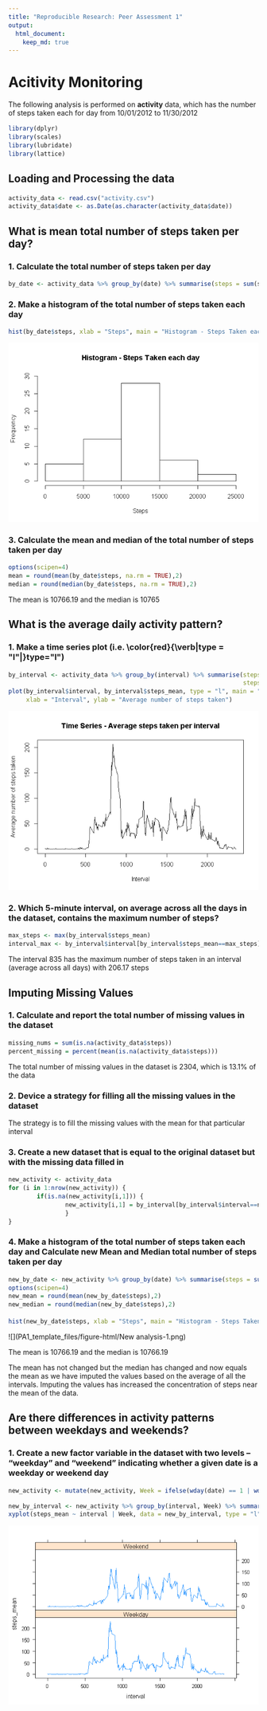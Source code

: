 ```yaml
---
title: "Reproducible Research: Peer Assessment 1"
output: 
  html_document:
    keep_md: true
---
```


# **Acitivity Monitoring**
The following analysis is performed on **activity** data, which has the number of steps taken each for day from 10/01/2012 to 11/30/2012


```r
library(dplyr)
library(scales)
library(lubridate)
library(lattice)
```

## Loading and Processing the data

```r
activity_data <- read.csv("activity.csv")
activity_data$date <- as.Date(as.character(activity_data$date))
```

## What is mean total number of steps taken per day?
### 1. Calculate the total number of steps taken per day

```r
by_date <- activity_data %>% group_by(date) %>% summarise(steps = sum(steps))
```

### 2. Make a histogram of the total number of steps taken each day

```r
hist(by_date$steps, xlab = "Steps", main = "Histogram - Steps Taken each day", ylim = c(0, 30))
```

![](PA1_template_files/figure-html/Histogram-1.png)<!-- -->

### 3. Calculate the mean and median of the total number of steps taken per day

```r
options(scipen=4)
mean = round(mean(by_date$steps, na.rm = TRUE),2)
median = round(median(by_date$steps, na.rm = TRUE),2)
```
The mean is 10766.19 and the median is 10765

## What is the average daily activity pattern?
### 1. Make a time series plot (i.e. \color{red}{\verb|type = "l"|}type="l") 

```r
by_interval <- activity_data %>% group_by(interval) %>% summarise(steps_sum = sum(steps, na.rm = TRUE), 
                                                                  steps_mean = mean(steps, na.rm = TRUE))
plot(by_interval$interval, by_interval$steps_mean, type = "l", main = "Time Series - Average steps taken per interval", 
     xlab = "Interval", ylab = "Average number of steps taken")
```

![](PA1_template_files/figure-html/timeseries-1.png)<!-- -->

### 2. Which 5-minute interval, on average across all the days in the dataset, contains the maximum number of steps?

```r
max_steps <- max(by_interval$steps_mean)
interval_max <- by_interval$interval[by_interval$steps_mean==max_steps]
```
The interval 835 has the maximum number of steps taken in an interval (average across all days) with 206.17 steps

## Imputing Missing Values
### 1. Calculate and report the total number of missing values in the dataset

```r
missing_nums = sum(is.na(activity_data$steps))
percent_missing = percent(mean(is.na(activity_data$steps)))
```
The total number of missing values in the dataset is 2304, which is 13.1% of the data

### 2. Device a strategy for filling all the missing values in the dataset
The strategy is to fill the missing values with the mean for that particular interval

### 3. Create a new dataset that is equal to the original dataset but with the missing data filled in

```r
new_activity <- activity_data
for (i in 1:nrow(new_activity)) {
        if(is.na(new_activity[i,1])) {
                new_activity[i,1] = by_interval[by_interval$interval==new_activity[i,3],3]
                }
}
```


### 4. Make a histogram of the total number of steps taken each day and Calculate new Mean and Median total number of steps taken per day

```r
new_by_date <- new_activity %>% group_by(date) %>% summarise(steps = sum(steps))
options(scipen=4)
new_mean = round(mean(new_by_date$steps),2)
new_median = round(median(new_by_date$steps),2)

hist(new_by_date$steps, xlab = "Steps", main = "Histogram - Steps Taken each day")
```

![](PA1_template_files/figure-html/New analysis-1.png)<!-- -->

The mean is 10766.19 and the median is 10766.19

The mean has not changed but the median has changed and now equals the mean as we have imputed the values based on the average of all the intervals. Imputing the values has increased the concentration of steps near the mean of the data.

## Are there differences in activity patterns between weekdays and weekends?
### 1. Create a new factor variable in the dataset with two levels – “weekday” and “weekend” indicating whether a given date is a weekday or weekend day

```r
new_activity <- mutate(new_activity, Week = ifelse(wday(date) == 1 | wday(date) == 7, "Weekend", "Weekday"))
```


```r
new_by_interval <- new_activity %>% group_by(interval, Week) %>% summarise(steps_sum = sum(steps), steps_mean = mean(steps))
xyplot(steps_mean ~ interval | Week, data = new_by_interval, type = "l", layout = c(1,2))
```

![](PA1_template_files/figure-html/Plotting-1.png)<!-- -->

